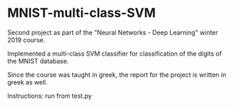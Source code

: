 # MNIST-multi-class-SVM
Second project as part of the "Neural Networks - Deep Learning" winter 2019 course. 

Implemented a multi-class SVM classifier for classification of the digits of the MNIST database. 

Since the course was taught in greek, the report for the project is written in greek as well.

Instructions: run from test.py
